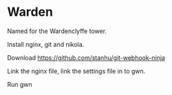 # Warden
Named for the Wardenclyffe tower.

Install nginx, git and nikola.

Download https://github.com/stanhu/git-webhook-ninja

Link the nginx file, link the settings file in to gwn.

Run gwn

